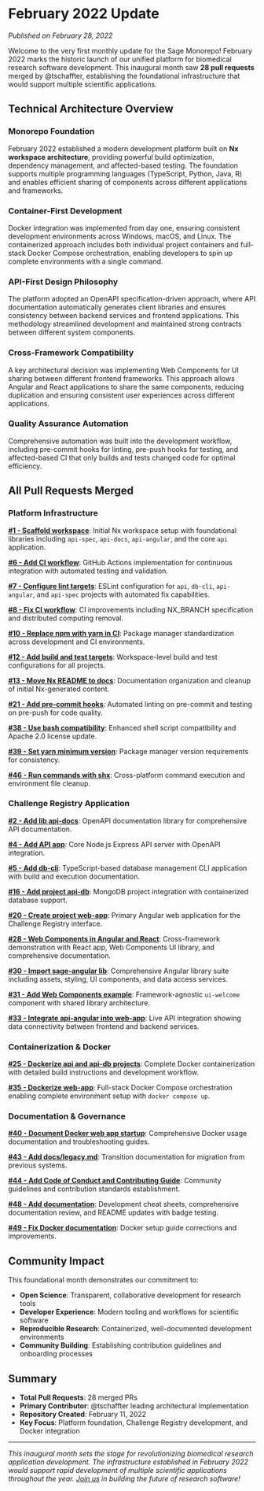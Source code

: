 # February 2022 Update

_Published on February 28, 2022_

Welcome to the very first monthly update for the Sage Monorepo! February 2022 marks the historic launch of our unified platform for biomedical research software development. This inaugural month saw **28 pull requests** merged by @tschaffter, establishing the foundational infrastructure that would support multiple scientific applications.

## Technical Architecture Overview

### Monorepo Foundation

February 2022 established a modern development platform built on **Nx workspace architecture**, providing powerful build optimization, dependency management, and affected-based testing. The foundation supports multiple programming languages (TypeScript, Python, Java, R) and enables efficient sharing of components across different applications and frameworks.

### Container-First Development

Docker integration was implemented from day one, ensuring consistent development environments across Windows, macOS, and Linux. The containerized approach includes both individual project containers and full-stack Docker Compose orchestration, enabling developers to spin up complete environments with a single command.

### API-First Design Philosophy

The platform adopted an OpenAPI specification-driven approach, where API documentation automatically generates client libraries and ensures consistency between backend services and frontend applications. This methodology streamlined development and maintained strong contracts between different system components.

### Cross-Framework Compatibility

A key architectural decision was implementing Web Components for UI sharing between different frontend frameworks. This approach allows Angular and React applications to share the same components, reducing duplication and ensuring consistent user experiences across different applications.

### Quality Assurance Automation

Comprehensive automation was built into the development workflow, including pre-commit hooks for linting, pre-push hooks for testing, and affected-based CI that only builds and tests changed code for optimal efficiency.

## All Pull Requests Merged

### Platform Infrastructure

**[#1 - Scaffold workspace](https://github.com/Sage-Bionetworks/sage-monorepo/pull/1)**: Initial Nx workspace setup with foundational libraries including `api-spec`, `api-docs`, `api-angular`, and the core `api` application.

**[#6 - Add CI workflow](https://github.com/Sage-Bionetworks/sage-monorepo/pull/6)**: GitHub Actions implementation for continuous integration with automated testing and validation.

**[#7 - Configure lint targets](https://github.com/Sage-Bionetworks/sage-monorepo/pull/7)**: ESLint configuration for `api`, `db-cli`, `api-angular`, and `api-spec` projects with automated fix capabilities.

**[#8 - Fix CI workflow](https://github.com/Sage-Bionetworks/sage-monorepo/pull/8)**: CI improvements including NX_BRANCH specification and distributed computing removal.

**[#10 - Replace npm with yarn in CI](https://github.com/Sage-Bionetworks/sage-monorepo/pull/10)**: Package manager standardization across development and CI environments.

**[#12 - Add build and test targets](https://github.com/Sage-Bionetworks/sage-monorepo/pull/12)**: Workspace-level build and test configurations for all projects.

**[#13 - Move Nx README to docs](https://github.com/Sage-Bionetworks/sage-monorepo/pull/13)**: Documentation organization and cleanup of initial Nx-generated content.

**[#21 - Add pre-commit hooks](https://github.com/Sage-Bionetworks/sage-monorepo/pull/21)**: Automated linting on pre-commit and testing on pre-push for code quality.

**[#38 - Use bash compatibility](https://github.com/Sage-Bionetworks/sage-monorepo/pull/38)**: Enhanced shell script compatibility and Apache 2.0 license update.

**[#39 - Set yarn minimum version](https://github.com/Sage-Bionetworks/sage-monorepo/pull/39)**: Package manager version requirements for consistency.

**[#46 - Run commands with shx](https://github.com/Sage-Bionetworks/sage-monorepo/pull/46)**: Cross-platform command execution and environment file cleanup.

### Challenge Registry Application

**[#2 - Add lib api-docs](https://github.com/Sage-Bionetworks/sage-monorepo/pull/2)**: OpenAPI documentation library for comprehensive API documentation.

**[#4 - Add API app](https://github.com/Sage-Bionetworks/sage-monorepo/pull/4)**: Core Node.js Express API server with OpenAPI integration.

**[#5 - Add db-cli](https://github.com/Sage-Bionetworks/sage-monorepo/pull/5)**: TypeScript-based database management CLI application with build and execution documentation.

**[#16 - Add project api-db](https://github.com/Sage-Bionetworks/sage-monorepo/pull/16)**: MongoDB project integration with containerized database support.

**[#20 - Create project web-app](https://github.com/Sage-Bionetworks/sage-monorepo/pull/20)**: Primary Angular web application for the Challenge Registry interface.

**[#28 - Web Components in Angular and React](https://github.com/Sage-Bionetworks/sage-monorepo/pull/28)**: Cross-framework demonstration with React app, Web Components UI library, and comprehensive documentation.

**[#30 - Import sage-angular lib](https://github.com/Sage-Bionetworks/sage-monorepo/pull/30)**: Comprehensive Angular library suite including assets, styling, UI components, and data access services.

**[#31 - Add Web Components example](https://github.com/Sage-Bionetworks/sage-monorepo/pull/31)**: Framework-agnostic `ui-welcome` component with shared library architecture.

**[#33 - Integrate api-angular into web-app](https://github.com/Sage-Bionetworks/sage-monorepo/pull/33)**: Live API integration showing data connectivity between frontend and backend services.

### Containerization & Docker

**[#25 - Dockerize api and api-db projects](https://github.com/Sage-Bionetworks/sage-monorepo/pull/25)**: Complete Docker containerization with detailed build instructions and development workflow.

**[#35 - Dockerize web-app](https://github.com/Sage-Bionetworks/sage-monorepo/pull/35)**: Full-stack Docker Compose orchestration enabling complete environment setup with `docker compose up`.

### Documentation & Governance

**[#40 - Document Docker web app startup](https://github.com/Sage-Bionetworks/sage-monorepo/pull/40)**: Comprehensive Docker usage documentation and troubleshooting guides.

**[#43 - Add docs/legacy.md](https://github.com/Sage-Bionetworks/sage-monorepo/pull/43)**: Transition documentation for migration from previous systems.

**[#44 - Add Code of Conduct and Contributing Guide](https://github.com/Sage-Bionetworks/sage-monorepo/pull/44)**: Community guidelines and contribution standards establishment.

**[#48 - Add documentation](https://github.com/Sage-Bionetworks/sage-monorepo/pull/48)**: Development cheat sheets, comprehensive documentation review, and README updates with badge testing.

**[#49 - Fix Docker documentation](https://github.com/Sage-Bionetworks/sage-monorepo/pull/49)**: Docker setup guide corrections and improvements.

## Community Impact

This foundational month demonstrates our commitment to:

- **Open Science**: Transparent, collaborative development for research tools
- **Developer Experience**: Modern tooling and workflows for scientific software
- **Reproducible Research**: Containerized, well-documented development environments
- **Community Building**: Establishing contribution guidelines and onboarding processes

## Summary

- **Total Pull Requests**: 28 merged PRs
- **Primary Contributor**: @tschaffter leading architectural implementation
- **Repository Created**: February 11, 2022
- **Key Focus**: Platform foundation, Challenge Registry development, and Docker integration

---

_This inaugural month sets the stage for revolutionizing biomedical research application development. The infrastructure established in February 2022 would support rapid development of multiple scientific applications throughout the year. [Join us](https://github.com/Sage-Bionetworks/sage-monorepo) in building the future of research software!_
